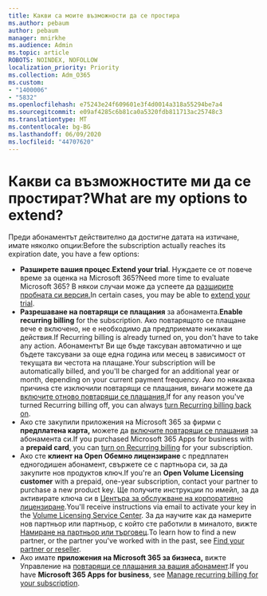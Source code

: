 ```yaml
---
title: Какви са моите възможности да се простира
ms.author: pebaum
author: pebaum
manager: mnirkhe
ms.audience: Admin
ms.topic: article
ROBOTS: NOINDEX, NOFOLLOW
localization_priority: Priority
ms.collection: Adm_O365
ms.custom:
- "1400006"
- "5832"
ms.openlocfilehash: e75243e24f609601e3f4d0014a318a55294be7a4
ms.sourcegitcommit: e09af4285c6b81ca0a5320fdb811713ac25748c3
ms.translationtype: MT
ms.contentlocale: bg-BG
ms.lasthandoff: 06/09/2020
ms.locfileid: "44707620"
---
```

# <a name="what-are-my-options-to-extend"></a><span data-ttu-id="ab03d-102">Какви са възможностите ми да се простират?</span><span class="sxs-lookup"><span data-stu-id="ab03d-102">What are my options to extend?</span></span>

<span data-ttu-id="ab03d-103">Преди абонаментът действително да достигне датата на изтичане, имате няколко опции:</span><span class="sxs-lookup"><span data-stu-id="ab03d-103">Before the subscription actually reaches its expiration date, you have a few options:</span></span>

- <span data-ttu-id="ab03d-104">**Разширете вашия процес**.</span><span class="sxs-lookup"><span data-stu-id="ab03d-104">**Extend your trial**.</span></span>  <span data-ttu-id="ab03d-105">Нуждаете се от повече време за оценка на Microsoft 365?</span><span class="sxs-lookup"><span data-stu-id="ab03d-105">Need more time to evaluate Microsoft 365?</span></span> <span data-ttu-id="ab03d-106">В някои случаи може да успеете да [разширите пробната си версия.](https://docs.microsoft.com/microsoft-365/commerce/extend-your-trial?view=o365-worldwide)</span><span class="sxs-lookup"><span data-stu-id="ab03d-106">In certain cases, you may be able to  [extend your trial](https://docs.microsoft.com/microsoft-365/commerce/extend-your-trial?view=o365-worldwide).</span></span>  
- <span data-ttu-id="ab03d-107">**Разрешаване на повтарящи се плащания** за абонамента.</span><span class="sxs-lookup"><span data-stu-id="ab03d-107">**Enable recurring billing** for the subscription.</span></span> <span data-ttu-id="ab03d-108">Ако повтарящото се плащане вече е включено, не е необходимо да предприемате никакви действия.</span><span class="sxs-lookup"><span data-stu-id="ab03d-108">If Recurring billing is already turned on, you don't have to take any action.</span></span> <span data-ttu-id="ab03d-109">Абонаментът Ви ще бъде таксуван автоматично и ще бъдете таксувани за още една година или месец в зависимост от текущата ви честота на плащане.</span><span class="sxs-lookup"><span data-stu-id="ab03d-109">Your subscription will be automatically billed, and you'll be charged for an additional year or month, depending on your current payment frequency.</span></span> <span data-ttu-id="ab03d-110">Ако по някаква причина сте изключили повтарящи се плащания, винаги можете да [включите отново повтарящи се плащания.](https://docs.microsoft.com/microsoft-365/commerce/subscriptions/renew-your-subscription?view=o365-worldwide)</span><span class="sxs-lookup"><span data-stu-id="ab03d-110">If for any reason you've turned Recurring billing off, you can always  [turn Recurring billing back on](https://docs.microsoft.com/microsoft-365/commerce/subscriptions/renew-your-subscription?view=o365-worldwide).</span></span>
- <span data-ttu-id="ab03d-111">Ако сте закупили приложения на Microsoft 365 за фирми с **предплатена карта,** можете да [включите повтарящи се плащания](https://docs.microsoft.com/microsoft-365/commerce/subscriptions/renew-your-subscription?view=o365-worldwide) за абонамента си.</span><span class="sxs-lookup"><span data-stu-id="ab03d-111">If you purchased Microsoft 365 Apps for business with a  **prepaid card**, you can  [turn on Recurring billing](https://docs.microsoft.com/microsoft-365/commerce/subscriptions/renew-your-subscription?view=o365-worldwide)  for your subscription.</span></span>
- <span data-ttu-id="ab03d-112">Ако сте **клиент на Open Обемно лицензиране** с предплатен едногодишен абонамент, свържете се с партньора си, за да закупите нов продуктов ключ.</span><span class="sxs-lookup"><span data-stu-id="ab03d-112">If you're an  **Open Volume Licensing customer**  with a prepaid, one-year subscription, contact your partner to purchase a new product key.</span></span> <span data-ttu-id="ab03d-113">Ще получите инструкции по имейл, за да активирате ключа си в [Центъра за обслужване на корпоративно лицензиране](https://go.microsoft.com/fwlink/p/?LinkID=282016).</span><span class="sxs-lookup"><span data-stu-id="ab03d-113">You'll receive instructions via email to activate your key in the  [Volume Licensing Service Center](https://go.microsoft.com/fwlink/p/?LinkID=282016).</span></span> <span data-ttu-id="ab03d-114">За да научите как да намерите нов партньор или партньор, с който сте работили в миналото, вижте [Намиране на партньор или търговец](https://docs.microsoft.com/microsoft-365/admin/manage/find-your-partner-or-reseller?view=o365-worldwide).</span><span class="sxs-lookup"><span data-stu-id="ab03d-114">To learn how to find a new partner, or the partner you've worked with in the past, see  [Find your partner or reseller](https://docs.microsoft.com/microsoft-365/admin/manage/find-your-partner-or-reseller?view=o365-worldwide).</span></span>
- <span data-ttu-id="ab03d-115">Ако имате **приложения на Microsoft 365 за бизнеса,** вижте Управление на [повтарящи се плащания за вашия абонамент](https://docs.microsoft.com/microsoft-365/commerce/subscriptions/renew-your-subscription?view=o365-worldwide).</span><span class="sxs-lookup"><span data-stu-id="ab03d-115">If you have  **Microsoft 365 Apps for business**, see  [Manage recurring billing for your subscription](https://docs.microsoft.com/microsoft-365/commerce/subscriptions/renew-your-subscription?view=o365-worldwide).</span></span>
